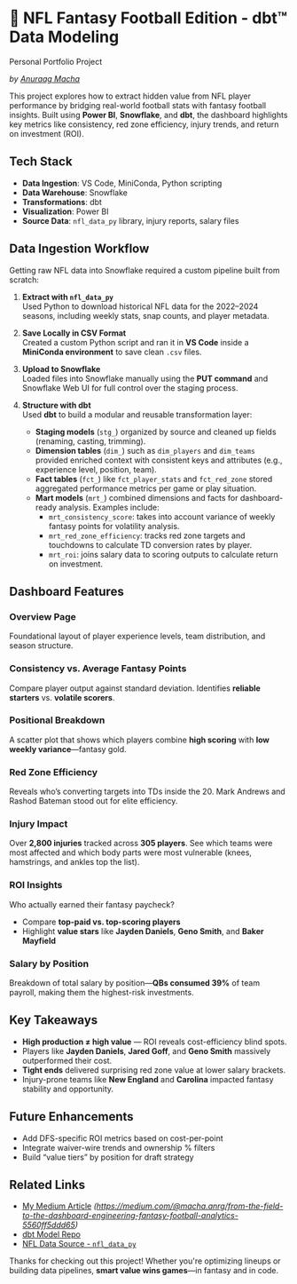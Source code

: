 # 🏈 NFL Fantasy Football Edition - dbt™ Data Modeling

Personal Portfolio Project

*by [Anuraag Macha](https://anrg-portfolio.vercel.app/)*

This project explores how to extract hidden value from NFL player performance by bridging real-world football stats with fantasy football insights. Built using **Power BI**, **Snowflake**, and **dbt**, the dashboard highlights key metrics like consistency, red zone efficiency, injury trends, and return on investment (ROI).

## Tech Stack

- **Data Ingestion**: VS Code, MiniConda, Python scripting
- **Data Warehouse**: Snowflake  
- **Transformations**: dbt  
- **Visualization**: Power BI  
- **Source Data**: `nfl_data_py` library, injury reports, salary files  

## Data Ingestion Workflow

Getting raw NFL data into Snowflake required a custom pipeline built from scratch:

1. **Extract with `nfl_data_py`**  
   Used Python to download historical NFL data for the 2022–2024 seasons, including weekly stats, snap counts, and player metadata.

2. **Save Locally in CSV Format**  
   Created a custom Python script and ran it in **VS Code** inside a **MiniConda environment** to save clean `.csv` files.

3. **Upload to Snowflake**  
   Loaded files into Snowflake manually using the **PUT command** and Snowflake Web UI for full control over the staging process.

4. **Structure with dbt**  
   Used **dbt** to build a modular and reusable transformation layer:
   - **Staging models** (`stg_`) organized by source and cleaned up fields (renaming, casting, trimming).
   - **Dimension tables** (`dim_`) such as `dim_players` and `dim_teams` provided enriched context with consistent keys and attributes (e.g., experience level, position, team).
   - **Fact tables** (`fct_`) like `fct_player_stats` and `fct_red_zone` stored aggregated performance metrics per game or play situation.
   - **Mart models** (`mrt_`) combined dimensions and facts for dashboard-ready analysis. Examples include:
     - `mrt_consistency_score`: takes into account variance of weekly fantasy points for volatility analysis.
     - `mrt_red_zone_efficiency`: tracks red zone targets and touchdowns to calculate TD conversion rates by player.
     - `mrt_roi`: joins salary data to scoring outputs to calculate return on investment.

## Dashboard Features

### Overview Page  
Foundational layout of player experience levels, team distribution, and season structure.

### Consistency vs. Average Fantasy Points  
Compare player output against standard deviation. Identifies **reliable starters** vs. **volatile scorers**.

### Positional Breakdown  
A scatter plot that shows which players combine **high scoring** with **low weekly variance**—fantasy gold.

### Red Zone Efficiency  
Reveals who’s converting targets into TDs inside the 20. Mark Andrews and Rashod Bateman stood out for elite efficiency.

### Injury Impact  
Over **2,800 injuries** tracked across **305 players**. See which teams were most affected and which body parts were most vulnerable (knees, hamstrings, and ankles top the list).

### ROI Insights  
Who actually earned their fantasy paycheck?  
- Compare **top-paid vs. top-scoring players**  
- Highlight **value stars** like **Jayden Daniels**, **Geno Smith**, and **Baker Mayfield**

### Salary by Position  
Breakdown of total salary by position—**QBs consumed 39%** of team payroll, making them the highest-risk investments.

## Key Takeaways

- **High production ≠ high value** — ROI reveals cost-efficiency blind spots.
- Players like **Jayden Daniels**, **Jared Goff**, and **Geno Smith** massively outperformed their cost.
- **Tight ends** delivered surprising red zone value at lower salary brackets.
- Injury-prone teams like **New England** and **Carolina** impacted fantasy stability and opportunity.

## Future Enhancements

- Add DFS-specific ROI metrics based on cost-per-point  
- Integrate waiver-wire trends and ownership % filters  
- Build “value tiers” by position for draft strategy

## Related Links

- [My Medium Article](#) *(https://medium.com/@macha.anrg/from-the-field-to-the-dashboard-engineering-fantasy-football-analytics-5560ff5ddd65)* 
- [dbt Model Repo](https://github.com/anrg-bot/nfl-fantasy-data-pipeline)
- [NFL Data Source - `nfl_data_py`](https://nfl-data-py.readthedocs.io/)

Thanks for checking out this project! Whether you're optimizing lineups or building data pipelines, **smart value wins games**—in fantasy and in code.
